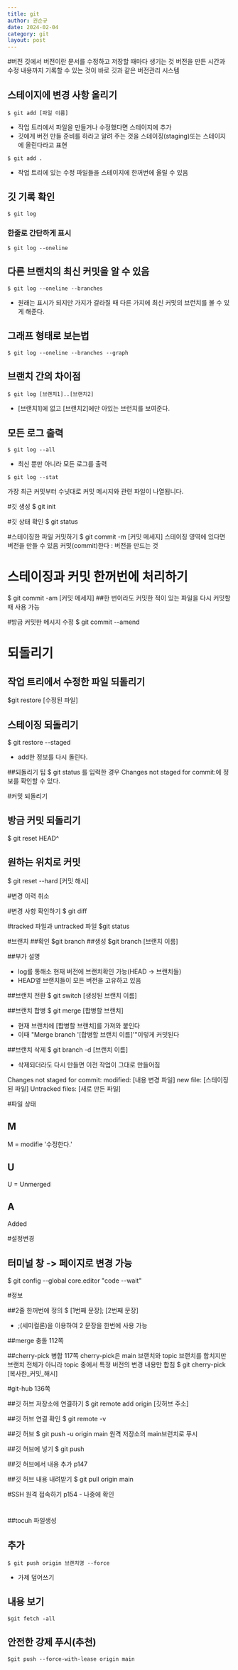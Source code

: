 ```yaml
---
title: git
author: 권순규
date: 2024-02-04
category: git
layout: post
---
```


#버전
깃에서 버전이란 문서를 수정하고 저장할 때마다 생기는 것
버전을 만든 시간과 수정 내용까지 기록할 수 있는 것이 바로 깃과 같은 버전관리 시스템

스테이지에 변경 사항 올리기
-----------------------

```
$ git add [파일 이름]
```
+ 작업 트리에서 파일을 만들거나 수정했다면 스테이지에 추가
+ 깃에게 버전 만들 준비를 하라고 알려 주는 것을 스테이징(staging)또는 스테이지에 올린다라고 표현

```
$ git add .
```
+ 작업 트리에 있는 수정 파일들을 스테이지에 한꺼번에 올릴 수 있음

깃 기록 확인
-----------

```
$ git log
```

### 한줄로 간단하게 표시
```
$ git log --oneline
```

## 다른 브랜치의 최신 커밋을 알 수 있음
```
$ git log --oneline --branches
```
+ 원래는 표시가 되지만 가지가 갈라질 때 다른 가지에 최신 커밋의 브런치를 볼 수 있게 해준다.

## 그래프 형태로 보는법
```
$ git log --oneline --branches --graph
```

## 브랜치 간의 차이점
```
$ git log [브랜치1]..[브랜치2]
```
+ [브랜치1]에 없고 [브랜치2]에만 아있는 브런치를 보여준다.

## 모든 로그 출력
```
$ git log --all
```
+ 최신 뿐만 아니라 모든 로그를 출력

```
$ git log --stat
```
가장 최근 커밋부터 수넛대로 커밋 메시지와 관련 파일이 나열됩니다.

#깃 생성
$ git init

#깃 상태 확인
$ git status

#스테이징한 파일 커밋하기
$ git commit -m [커밋 메세지]
스테이징 영역에 있다면 버전을 만들 수 있음
커밋(commit)한다 : 버전을 만드는 것

# 스테이징과 커밋 한꺼번에 처리하기
$ git commit -am [커밋 메세지]
##한 번이라도 커밋한 적이 있는 파일을 다시 커밋할때 사용 가능

#방금 커밋한 메시지 수정
$ git commit --amend

# 되돌리기
## 작업 트리에서 수정한 파일 되돌리기
$git restore [수정된 파일]

## 스테이징 되돌리기
$ git restore --staged
- add한 정보를 다시 돌린다.

##되돌리기 팁
$ git status 를 입력한 경우 Changes not staged for commit:에 정보를 확인할 수 있다.

#커밋 되돌리기
## 방금 커밋 되돌리기
$ git reset HEAD^

## 원하는 위치로 커밋
$ git reset --hard [커밋 해시]

#변경 이력 취소

#변경 사항 확인하기 
$ git diff

#tracked 파일과 untracked 파일
$git status

#브랜치
##확인
$git branch
##생성
$git branch [브랜치 이름]

##부가 설명
- log를 통해소 현재 버전에 브랜치확인 가능(HEAD -> 브랜치들)
- HEAD옆 브랜치들이 모든 버전을 고유하고 있음

##브랜치 전환
$ git switch [생성된 브랜치 이름]

##브랜치 합병
$ git merge [합병할 브랜치]
- 현재 브랜치에 [합병할 브랜치]를 가져와 붙인다
- 이때 "Merge branch '[합병할 브랜치 이름]'"이렇게 커밋된다

##브랜치 삭제
$ git branch -d [브랜치 이름]
- 삭제되더라도 다시 만들면 이전 작업이 그대로 만들어짐

Changes not staged for commit:
	modified: [내용 변경 파일]
	new file: [스테이징된 파일]
Untracked files:
	[새로 만든 파일]

#파일 상태
## M 
M = modifie '수정한다.'
## U
U = Unmerged
## A
Added 

#설정변경
## 터미널 창 -> 페이지로 변경 가능
$ git config --global core.editor "code --wait"



#정보

##2줄 한꺼번에 정의 
$ [1번째 문장]; [2번째 문장]
- ;(세미컬론)을 이용하여 2 문장을 한번에 사용 가능

##merge 충돌
112쪽

##cherry-pick 병합
117쪽
cherry-pick은 main 브랜치와 topic 브랜치를 합치지만 브랜치 전체가 아니라 topic 중에서
특정 버전의 변경 내용만 합침
$ git cherry-pick [복사한_커밋_해시]

#git-hub
136쪽

##깃 허브 저장소에 연결하기
$ git remote add origin [깃허브 주소]

##깃 허브 연결 확인
$ git remote -v

##깃 허브 
$ git push -u origin main
원격 저장소의 main브런치로 푸시

##깃 허브에 넣기
$ git push

##깃 허브에서 내용 추가
p147

##깃 허브 내용 내려받기
$ git pull origin main

#SSH 원격 접속하기
p154 - 나중에 확인

#
##tocuh
파일생성

## 추가
```
$ git push origin 브랜치명 --force
```
+ 가제 덮어쓰기

## 내용 보기
```
$git fetch -all
```

## 안전한 강제 푸시(추천)
```
$git push --force-with-lease origin main
```